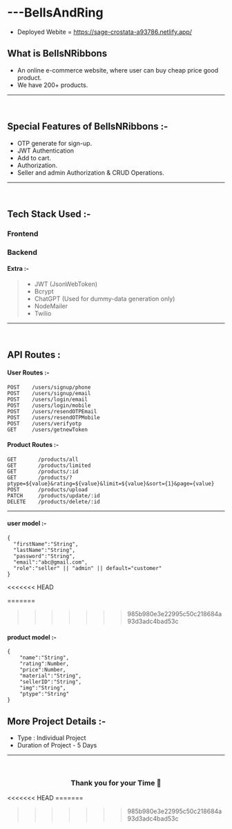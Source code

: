 # ---BellsAndRing

- Deployed Webite = https://sage-crostata-a93786.netlify.app/

 ## What is BellsNRibbons
 - An online e-commerce website, where user can buy cheap price good product.
 - We have 200+ products.
 ---
 <br/>

##  Special Features of BellsNRibbons :-
 - OTP generate for sign-up.
 - JWT Authentication
 - Add to cart.
 - Authorization.
 - Seller and admin Authorization & CRUD Operations.
---
<br/>

## Tech Stack Used :-
### Frontend
### Backend

#### Extra :-

> - JWT (JsonWebToken) <br/>
> - Bcrypt <br/>
> - ChatGPT (Used for dummy-data generation only)
> - NodeMailer <br/>
> - Twilio

---
<br/>

## API Routes :

#### User Routes :-

```
POST    /users/signup/phone
POST    /users/signup/email
POST    /users/login/email
POST    /users/login/mobile
POST    /users/resendOTPEmail
POST    /users/resendOTPMobile
POST    /users/verifyotp
GET     /users/getnewToken
```

#### Product Routes :-
```
GET       /products/all
GET       /products/limited
GET       /products/:id
GET       /products/?ptype=${value}&rating=${value}&limit=${value}&sort={1}&page={value}
POST      /products/upload
PATCH     /products/update/:id
DELETE    /products/delete/:id
```
---

#### user model :-
```
{
  "firstName":"String",
  "lastName":"String",
  "password":"String",
  "email":"abc@gmail.com",
  "role":"seller" || "admin" || default="customer"
}
```
<<<<<<< HEAD

=======
>>>>>>> 985b980e3e22995c50c218684a93d3adc4bad53c
#### product model :-

```
{
    "name":"String",
    "rating":Number,
    "price":Number,
    "material":"String",
    "sellerID":"String",
    "img":"String",
    "ptype":"String"
}  
```

## More Project Details :-

- Type : Individual Project
- Duration of Project - 5 Days

---
<br/>
<h3 align="center" >Thank you for your Time 💝</h3>
<<<<<<< HEAD
=======


<!-- eyJhbGciOiJIUzI1NiIsInR5cCI6IkpXVCJ9.eyJ1c2VySUQiOiI2NDViZjI3NWU5YmJhZDNiY2QyYjRkY2IiLCJ1c2VyUm9sZSI6InNlbGxlciIsImlhdCI6MTY4Mzc0ODU1MywiZXhwIjoxNjg0MzUzMzUzfQ.2EpUgMunQY5KP0d17wok2KgF-VPhlMKvJqUbtFbx0Q8 -->
>>>>>>> 985b980e3e22995c50c218684a93d3adc4bad53c
